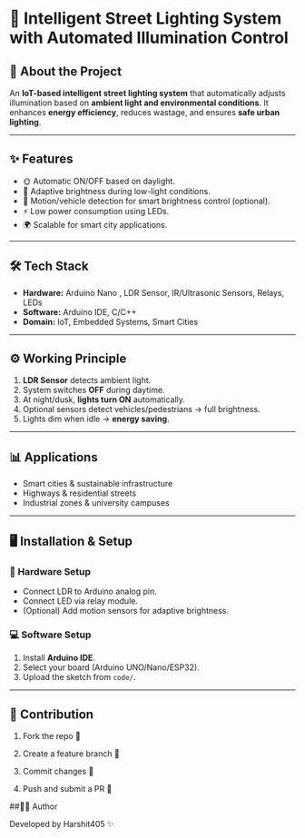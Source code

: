 # 🌃 Intelligent Street Lighting System with Automated Illumination Control  

## 📌 About the Project  
An **IoT-based intelligent street lighting system** that automatically adjusts illumination based on **ambient light and environmental conditions**. It enhances **energy efficiency**, reduces wastage, and ensures **safe urban lighting**.  

---

## ✨ Features  
- 🌞 Automatic ON/OFF based on daylight.  
- 🌙 Adaptive brightness during low-light conditions.  
- 🚗 Motion/vehicle detection for smart brightness control (optional).  
- ⚡ Low power consumption using LEDs.  
- 🌍 Scalable for smart city applications.  

---

## 🛠️ Tech Stack  
- **Hardware:** Arduino Nano , LDR Sensor, IR/Ultrasonic Sensors, Relays, LEDs  
- **Software:** Arduino IDE, C/C++  
- **Domain:** IoT, Embedded Systems, Smart Cities  

---

## ⚙️ Working Principle  
1. **LDR Sensor** detects ambient light.  
2. System switches **OFF** during daytime.  
3. At night/dusk, **lights turn ON** automatically.  
4. Optional sensors detect vehicles/pedestrians → full brightness.  
5. Lights dim when idle → **energy saving**.  

---

## 📊 Applications  
- Smart cities & sustainable infrastructure  
- Highways & residential streets  
- Industrial zones & university campuses  

---
## 🖥️ Installation & Setup  

### 🔧 Hardware Setup  
- Connect LDR to Arduino analog pin.  
- Connect LED via relay module.  
- (Optional) Add motion sensors for adaptive brightness.  

### 💻 Software Setup  
1. Install **Arduino IDE**.  
2. Select your board (Arduino UNO/Nano/ESP32).  
3. Upload the sketch from `code/`.  

---
## 🤝 Contribution

1. Fork the repo 🍴

2. Create a feature branch 🌿

3. Commit changes 💾

4. Push and submit a PR 🚀

##👨‍💻 Author

Developed by Harshit405 ✨
